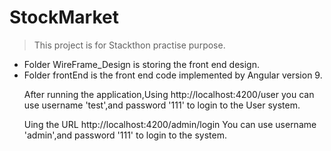 # StockMarket
> This project is for Stackthon practise purpose.

<ul>
    <li>Folder WireFrame_Design is storing the front end design.</li>
    <li>
        Folder frontEnd is the front end code implemented by Angular version 9.
        <p> After running the application,Using http://localhost:4200/user you can use username 'test',and password '111' to login to the User system.</p>
        <p>Uing the URL http://localhost:4200/admin/login You can use username 'admin',and password '111' to login to the system.</p>
    </li>
</ul>



